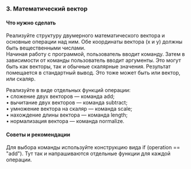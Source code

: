 ### 3. Математический вектор

#### Что нужно сделать

Реализуйте структуру двумерного математического вектора и основные операции над ним. Обе координаты вектора (x и y) должны быть вещественными числами.  
Начиная работу с программой, пользователь вводит команду. Затем в зависимости от команды пользователь вводит аргументы. Это могут быть как векторы, так и обычные скалярные значения. Результат помещается в стандартный вывод. Это тоже может быть или вектор, или скаляр.

Реализуйте в виде отдельных функций операции:  
• сложение двух векторов — команда add;  
• вычитание двух векторов — команда subtract;  
• умножение вектора на скаляр — команда scale;  
• нахождение длины вектора — команда length;  
• нормализация вектора — команда normalize.

#### Советы и рекомендации

Для выбора команды используйте конструкцию вида if (operation == "add"). Тут так и напрашиваются отдельные функции для каждой операции.
